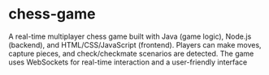# chess-game
A real-time multiplayer chess game built with Java (game logic), Node.js (backend), and HTML/CSS/JavaScript (frontend). Players can make moves, capture pieces, and check/checkmate scenarios are detected. The game uses WebSockets for real-time interaction and a user-friendly interface
